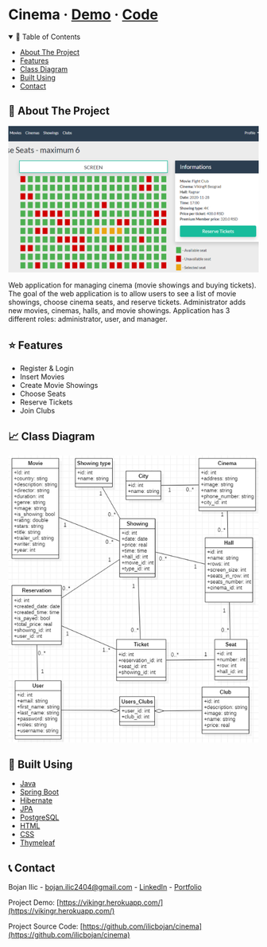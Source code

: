 # Cinema · [Demo](https://vikingr.herokuapp.com/) · [Code](https://github.com/ilicbojan/cinema)

<!-- TABLE OF CONTENTS -->
<details open="open">
  <summary>📝 Table of Contents</summary>
  <ul>
    <li><a href="#about">About The Project</a></li>
    <li><a href="#features">Features</a></li>
    <li><a href="#diagram">Class Diagram</a></li>
    <li><a href="#built">Built Using</a></li>
    <li><a href="#contact">Contact</a></li>
  </ul>
</details>

<!-- ABOUT THE PROJECT -->

## 🧐 About The Project <a name="about"></a>

![Demo Image](src/main/uploads/images/demo.png/?raw=true 'Demo Image')

Web application for managing cinema (movie showings and buying tickets). The goal of the web application is to allow users to see a list of movie showings, choose cinema seats, and reserve tickets. Administrator adds new movies, cinemas, halls, and movie showings. Application has 3 different roles: administrator, user, and manager.

## ⭐️ Features <a name="features"></a>

- Register & Login
- Insert Movies
- Create Movie Showings
- Choose Seats
- Reserve Tickets
- Join Clubs

## 📈 Class Diagram <a name="diagram"></a>

![Demo Image](src/main/uploads/images/diagram.png/?raw=true 'Demo Image')

## 🔨 Built Using <a name="#built"></a>

- [Java](https://www.java.com/en/)
- [Spring Boot](https://spring.io/projects/spring-boot)
- [Hibernate](https://hibernate.org/)
- [JPA](https://spring.io/projects/spring-data-jpa)
- [PostgreSQL](https://www.postgresql.org/)
- [HTML](https://www.w3schools.com/html/)
- [CSS](https://www.w3schools.com/css/default.asp)
- [Thymeleaf](https://www.thymeleaf.org/)

<!-- CONTACT -->

## 📞 Contact <a name="contact"></a>

Bojan Ilic - bojan.ilic2404@gmail.com - [LinkedIn](https://www.linkedin.com/in/ilic-bojan/) - [Portfolio](https://ilicbojan.com)

Project Demo: [https://vikingr.herokuapp.com/](https://vikingr.herokuapp.com/)

Project Source Code: [https://github.com/ilicbojan/cinema](https://github.com/ilicbojan/cinema)
